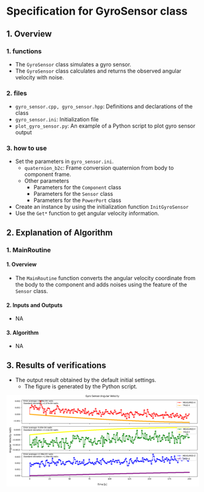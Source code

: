 # Specification for GyroSensor class

## 1.  Overview
### 1. functions 
- The `GyroSensor` class simulates a gyro sensor.
- The `GyroSensor` class calculates and returns the observed angular velocity with noise.

### 2. files
- `gyro_sensor.cpp, gyro_sensor.hpp`: Definitions and declarations of the class
- `gyro_sensor.ini`: Initialization file
- `plot_gyro_sensor.py`: An example of a Python script to plot gyro sensor output

### 3. how to use
- Set the parameters in `gyro_sensor.ini`.
  - `quaternion_b2c`: Frame conversion quaternion from body to component frame.
  - Other parameters
    - Parameters for the `Component` class
    - Parameters for the `Sensor` class
    - Parameters for the `PowerPort` class
- Create an instance by using the initialization function `InitGyroSensor`
- Use the `Get*` function to get angular velocity information.


## 2. Explanation of Algorithm 

### 1. MainRoutine
#### 1. Overview
- The `MainRoutine` function converts the angular velocity coordinate from the body to the component and adds noises using the feature of the `Sensor` class.

#### 2. Inputs and Outputs
- NA

#### 3. Algorithm
- NA


## 3. Results of verifications
- The output result obtained by the default initial settings.
  - The figure is generated by the Python script.

![](./figs/gyro_sensor_output.png)
